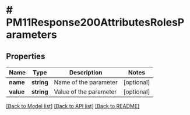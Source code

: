 # # PM11Response200AttributesRolesParameters

## Properties

Name | Type | Description | Notes
------------ | ------------- | ------------- | -------------
**name** | **string** | Name of the parameter | [optional]
**value** | **string** | Value of the parameter | [optional]

[[Back to Model list]](../../README.md#models) [[Back to API list]](../../README.md#endpoints) [[Back to README]](../../README.md)
